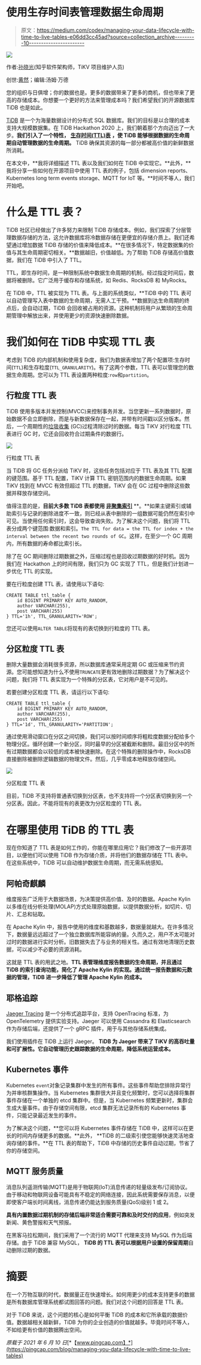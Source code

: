 # 使用生存时间表管理数据生命周期

> 原文：<https://medium.com/codex/managing-your-data-lifecycle-with-time-to-live-tables-e06dd3cc45ad?source=collection_archive---------10----------------------->

![](img/c283060f92a07ad2c198b794105b6785.png)

作者:[孙晓光](https://github.com/sunxiaoguang)(知乎软件架构师，TiKV 项目维护人员)

创世:[黄然](https://github.com/ran-huang)；编辑:汤姆·万德

您的组织与日俱增；你的数据也是。更多的数据带来了更多的商机，但也带来了更高的存储成本。你想要一个更好的方法来管理成本吗？我们希望我们的开源数据库 TiDB 也是如此。

[TiDB](https://docs.pingcap.com/tidb/stable) 是一个为海量数据设计的分布式 SQL 数据库。我们的目标是以合理的成本支持大规模数据集。在 TiDB Hackathon 2020 上，我们朝着那个方向迈出了一大步。**我们引入了一个特性，** [**生存时间(TTL)表**](https://github.com/tidb-hackathon/t4) **，使 TiDB 能够根据数据的生命周期自动管理数据的生命周期。** TiDB 确保其资源的每一部分都被高价值的新鲜数据所消耗。

在本文中，**我将详细描述 TTL 表以及我们如何在 TiDB 中实现它。**此外，**我将分享一些如何在开源项目中使用 TTL 表的例子，包括 dimension reports、Kubernetes long term events storage、MQTT for IoT 等。**时间不等人，我们开始吧。

# 什么是 TTL 表？

TiDB 社区已经做出了许多努力来限制 TiDB 存储成本。例如，我们探索了分层管理数据存储的方法，这允许数据库将冷数据存储在更便宜的存储介质上。我们还希望通过增加数据 TiDB 存储的价值来降低成本。**在很多情况下，特定数据集的价值与其生命周期密切相关。**数据越旧，价值越低。为了帮助 TiDB 存储高价值数据，我们在 TiDB 中引入了 TTL。

TTL，即生存时间，是一种限制系统中数据生命周期的机制。经过指定时间后，数据将被删除。它广泛用于缓存和存储系统，如 Redis、RocksDB 和 MyRocks。

在 TiDB 中，TTL 被实现为 TTL 表。与上面的系统类似，**TiDB 中的 TTL 表可以自动管理写入表中数据的生命周期，无需人工干预。**数据到达生命周期的终点后，会自动过期，TiDB 会回收被占用的资源。这种机制将用户从繁琐的生命周期管理中解放出来，并使用更少的资源快速删除数据。

# 我们如何在 TiDB 中实现 TTL 表

考虑到 TiDB 的内部机制和使用复杂度，我们为数据表增加了两个配置项:生存时间(`TTL`)和生存粒度(`TTL_GRANULARITY`)。有了这两个参数，TTL 表可以管理您的数据生命周期。您可以为 TTL 表设置两种粒度:`row`和`partition`。

## 行粒度 TTL 表

TiDB 使用多版本并发控制(MVCC)来控制事务并发。当您更新一系列数据时，原始数据不会立即删除，而是与新数据保存在一起，并带有时间戳以区分版本。然后，一个周期性的[垃圾收集](https://docs.pingcap.com/tidb/stable/garbage-collection-overview) (GC)过程清除过时的数据。每当 TiKV 对行粒度 TTL 表进行 GC 时，它还会回收符合过期条件的数据行。

![](img/6e430aa9ea3a78fc36cb240e804750f1.png)

行粒度 TTL 表

当 TiDB 将 GC 任务分派给 TiKV 时，这些任务包括对应于 TTL 表及其 TTL 配置的键范围。基于 TTL 配置，TiKV 计算 TTL 密钥范围内的数据生命周期。如果 TiKV 找到在 MVCC 有效但超过 TTL 的数据，TiKV 会在 GC 过程中删除这些数据并释放存储空间。

值得注意的是，**目前大多数 TiDB 表都使用** [**非聚集索引**](https://docs.pingcap.com/tidb/stable/clustered-indexes) **。**如果主键索引或辅助索引与记录的删除进度不一致，则已经从表中删除的一组数据可能仍然在索引中可见。当使用任何索引时，这会导致查询失败。为了解决这个问题，我们将 TTL 表分成两个键范围:数据和索引。`The TTL for data = the TTL for index + the interval between the recent two rounds of GC`。这样，在至少一个 GC 周期内，所有数据的寿命都比索引长。

除了在 GC 期间删除过期数据之外，压缩过程也是回收过期数据的好时机。因为我们在 Hackathon 上的时间有限，我们只为 GC 实现了 TTL，但是我们计划进一步优化 TTL 的实现。

要在行粒度创建 TTL 表，请使用以下语句:

```
CREATE TABLE ttl_table {
    id BIGINT PRIMARY KEY AUTO_RANDOM,
    author VARCHAR(255),
    post VARCHAR(255)
} TTL='1h', TTL_GRANULARITY='ROW';
```

您还可以使用`ALTER TABLE`将现有的表切换到行粒度的 TTL 表。

## 分区粒度 TTL 表

删除大量数据会消耗很多资源，所以数据库通常采用定期 GC 或压缩来节约资源。您可能想知道为什么不使用`TRUNCATE`更有效地删除过期数据？为了解决这个问题，我们将 TTL 表实现为一个特殊的分区表，它对用户是不可见的。

若要创建分区粒度 TTL 表，请运行以下语句:

```
CREATE TABLE ttl_table {
    id BIGINT PRIMARY KEY AUTO_RANDOM,
    author VARCHAR(255),
    post VARCHAR(255)
} TTL='1d', TTL_GRANULARITY='PARTITION';
```

通过使用滑动窗口在分区之间切换，我们可以按时间顺序将粗粒度数据分配给多个物理分区。循环创建一个新分区，同时最早的分区被截断和删除。最旧分区中的所有过期数据都会以较低的成本被快速删除。在这个特殊的删除操作中，RocksDB 直接删除被删除逻辑数据的物理文件。然后，几乎零成本地释放存储空间。

![](img/0dfc407e7f41c9de61920a6fbd2e3da6.png)

分区粒度 TTL 表

目前，TiDB 不支持将普通表切换到分区表，也不支持将一个分区表切换到另一个分区表。因此，不能将现有的表更改为分区粒度的 TTL 表。

# 在哪里使用 TiDB 的 TTL 表

现在你知道了 TTL 表是如何工作的，你能在哪里应用它？我们修改了一些开源项目，以便他们可以使用 TiDB 作为存储介质，并将他们的数据存储在 TTL 表中。在这些系统中，TiDB 可以自动维护数据生命周期，而无需系统感知。

## 阿帕奇麒麟

维度报告广泛用于大数据场景，为决策提供高价值、及时的数据。Apache Kylin 以多维在线分析处理(MOLAP)方式处理原始数据，以提供数据分析，如切片、切片、汇总和钻取。

在 Apache Kylin 中，报告中使用的维度和基数越多，数据量就越大。在许多情况下，数据量远远超过了一个独立数据库所能容纳的量。久而久之，用户不太可能对过时的数据进行实时分析。旧数据失去了与业务的相关性。通过有效地清理历史数据，可以减少不必要的资源消耗。

这就是 TTL 表的用武之地。**TTL 表管理维度报告数据的生命周期，并且通过 TiDB 的索引查询功能，简化了 Apache Kylin 的实现。通过统一报告数据和元数据的管理，TiDB 进一步降低了管理 Apache Kylin 的成本。**

## 耶格追踪

[Jaeger Tracing](https://github.com/jaegertracing/jaeger) 是一个分布式追踪平台，支持 OpenTracing 标准，为 OpenTelemetry 提供实验支持。Jaeger 可以使用 Cassandra 和 Elasticsearch 作为存储后端，还提供了一个 gRPC 插件，用于与其他存储系统集成。

我们使用插件在 TiDB 上运行 Jaeger。 **TiDB 为 Jaeger 带来了 TiKV 的高吞吐量和可扩展性。它自动管理历史跟踪数据的生命周期，降低系统运营成本。**

## Kubernetes 事件

Kubernetes `event`对象记录集群中发生的所有事件。这些事件帮助您排除异常行为并审核群集操作。当 Kubernetes 集群很大并且变化频繁时，您可以选择将集群事件存储在一个单独的 etcd 集群中。但是，当 Kubernetes 频繁更新时，集群会生成大量事件。由于存储空间有限，etcd 集群无法记录所有的 Kubernetes 事件，只能记录最近发生的事件。

为了解决这个问题，**您可以将 Kubernetes 事件存储在 TiDB 中，这样可以在更长的时间内存储更多的数据。**此外， **TiDB 的二级索引使您能够快速灵活地查询存储的事件。**在 TTL 表的帮助下，TiDB 中存储的历史事件自动过期，节省了你的存储空间。

## MQTT 服务质量

消息队列遥测传输(MQTT)是用于物联网(IoT)消息传递的轻量级发布/订阅协议。由于移动和物联网设备可能具有不稳定的网络连接，因此系统需要保存消息，以便即使客户端长时间离线，消息传递仍能达到服务质量(QoS)级别 1 或 2。

**具有内置数据过期机制的存储后端非常适合需要可靠和及时交付的应用**，例如突发新闻、黄色警报和天气预报。

在黑客马拉松期间，我们采用了一个流行的 MQTT 代理来支持 MySQL 作为后端存储。由于 TiDB 兼容 MySQL， **TiDB 的 TTL 表可以根据用户设置的保留周期**自动删除过期的数据。

# 摘要

在一个万物互联的时代，数据量正在快速增长。如何用更少的成本支持更多的数据是所有数据库管理系统都试图回答的问题。我们对这个问题的回答是 TTL 表。

对于 TiDB 来说，这个问题的核心是如何平衡 TiDB 的成本和它所承载的数据价值。数据越相关越新鲜，TiDB 为你的企业创造的价值就越多。毕竟时间不等人，不如给更有价值的数据腾出空间。

*原载于 2021 年 6 月 10 日*[*【www.pingcap.com】*](https://pingcap.com/blog/managing-you-data-lifecycle-with-time-to-live-tables)